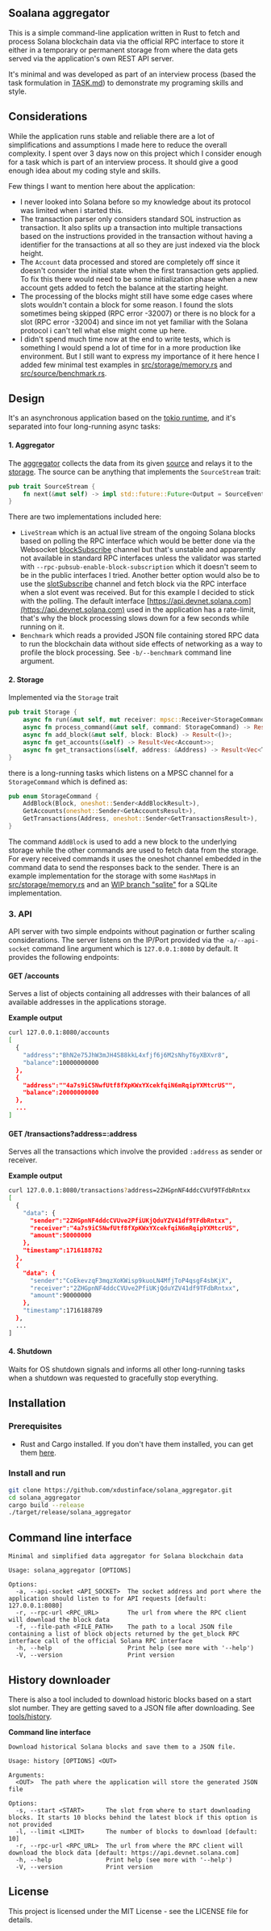 ## Soalana aggregator

This is a simple command-line application written in Rust to fetch and process Solana blockchain data via the official 
RPC interface to store it either in a temporary or permanent storage from where the data gets served via the
application's own REST API server.

It's minimal and was developed as part of an interview process (based the task formulation in [TASK.md](https://github.com/xdustinface/solana_aggregator/tree/main/TASK.md)) to demonstrate my
programing skills and style.

## Considerations

While the application runs stable and reliable there are a lot of simplifications and assumptions I made here to reduce
the overall complexity. I spent over 3 days now on this project which I consider enough for a task which is part of an
interview process. It should give a good enough idea about my coding style and skills.

Few things I want to mention here about the application:

- I never looked into Solana before so my knowledge about its protocol was limited when i started this.
- The transaction parser only considers standard SOL instruction as transaction. It also splits up a transaction into
  multiple transactions based on the instructions provided in the transaction without having a identifier for the
  transactions at all so they are just indexed via the block height.
- The `Account` data processed and stored are completely off since it doesn't consider the initial state
when the first transaction gets applied. To fix this there would need to be some initialization phase when a new account
gets added to fetch the balance at the starting height.
- The processing of the blocks might still have some edge cases where slots wouldn't contain a block for some reason. I
  found the slots sometimes being skipped (RPC error -32007) or there is no block for a slot (RPC error -32004) and since
  im not yet familiar with the Solana protocol i can't tell what else might come up here.
- I didn't spend much time now at the end to write tests, which is something I would spend a lot of time for in a
more production like environment. But I still want to express my importance of it here hence I added few minimal test
examples in [src/storage/memory.rs](https://github.com/xdustinface/solana_aggregator/tree/main/src/storage/memory.rs) and [src/source/benchmark.rs](https://github.com/xdustinface/solana_aggregator/tree/main/src/source/benchmark.rs).

## Design

It's an asynchronous application based on the [tokio runtime](https://github.com/tokio-rs/tokio),
and it's separated into four long-running async tasks:

#### 1. Aggregator

The [aggregator](https://github.com/xdustinface/solana_aggregator/blob/main/src/aggregator.rs) collects the data from
its given [source](https://github.com/xdustinface/solana_aggregator/tree/main/src/source) and relays it to the
[storage](https://github.com/xdustinface/solana_aggregator/tree/main/src/storage). The source can be anything that implements the `SourceStream` trait:

```rust
pub trait SourceStream {
    fn next(&mut self) -> impl std::future::Future<Output = SourceEvent> + Send;
}
```
There are two implementations included here:
- `LiveStream` which is an actual live stream of the ongoing Solana blocks based on polling the RPC interface which
would be better done via the Websocket [blockSubscribe](https://solana.com/docs/rpc/websocket/blockSubscribe) channel but that's unstable and apparently not available in
standard RPC interfaces unless the validator was started with `--rpc-pubsub-enable-block-subscription` which it doesn't
seem to be in the public interfaces I tried. Another better option would also be to use the [slotSubscribe](https://solana.com/docs/rpc/websocket/slotSubscribe) channel
and fetch block via the RPC interface when a slot event was received. But for this example I decided to stick with the
polling. The default interface [https://api.devnet.solana.com](https://api.devnet.solana.com) used in the application has a rate-limit, that's why
the
block processing slows down for a few seconds while running on it.
- `Benchmark` which reads a provided JSON file containing stored RPC data to run the blockchain data without side
effects of networking as a way to profile the block processing. See `-b/--benchmark` command line argument.

#### 2. Storage

Implemented via the `Storage` trait 

```rust
pub trait Storage {
    async fn run(&mut self, mut receiver: mpsc::Receiver<StorageCommand>, token: CancellationToken) -> Result<()> {...}
    async fn process_command(&mut self, command: StorageCommand) -> Result<()> {...}
    async fn add_block(&mut self, block: Block) -> Result<()>;
    async fn get_accounts(&self) -> Result<Vec<Account>>;
    async fn get_transactions(&self, address: &Address) -> Result<Vec<TransactionWithMeta>>;
}
```
there is a long-running tasks which listens on a MPSC channel for a
`StorageCommand` which is defined as:


```rust
pub enum StorageCommand {
    AddBlock(Block, oneshot::Sender<AddBlockResult>),
    GetAccounts(oneshot::Sender<GetAccountsResult>),
    GetTransactions(Address, oneshot::Sender<GetTransactionsResult>),
}
```

The command `AddBlock` is used to add a new block to the underlying storage while the other commands are used to fetch data
from the storage. For every received commands it uses the oneshot channel embedded in the command data to send the
responses back to the sender. There is an example implementation for the storage with some `HashMap`s in
[src/storage/memory.rs](https://github.com/xdustinface/solana_aggregator/tree/main/src/storage/memory.rs) and an
[WIP branch "sqlite"](https://github.com/xdustinface/solana_aggregator/tree/sqlite) for a SQLite implementation.

### 3. API

API server with two simple endpoints without pagination or further scaling considerations. The server listens on the
IP/Port provided via the `-a/--api-socket` command line argument which is `127.0.0.1:8080` by default. It provides the following endpoints:

#### GET /accounts

Serves a list of objects containing all addresses with their balances of all available addresses
in the applications storage.

**Example output**
```bash
curl 127.0.0.1:8080/accounts
[
  {
    "address":"BhN2e75JhW3mJH4S88kkL4xfjf6j6M2sNhyT6yXBXvr8",
    "balance":10000000000
  },
  {
    "address":""4a7s9iC5NwfUtf8fXpKWxYXcekfqiN6mRqipYXMtcrUS"",
    "balance":20000000000
  },
  ...
]
```

#### GET /transactions?address=:address
Serves all the transactions which involve the provided `:address` as sender or receiver.

**Example output**
```bash
curl 127.0.0.1:8080/transactions?address=2ZHGpnNF4ddcCVUf9TFdbRntxx
[
  {
    "data": {
      "sender":"2ZHGpnNF4ddcCVUve2PfiUKjQduYZV41df9TFdbRntxx",
      "receiver":"4a7s9iC5NwfUtf8fXpKWxYXcekfqiN6mRqipYXMtcrUS",
      "amount":50000000
    },
    "timestamp":1716188782
  },
  {
    "data": {
      "sender":"CoEkevzqF3mqzXoKWisp9kuoLN4MfjToP4qsgF4sbKjX",
      "receiver":"2ZHGpnNF4ddcCVUve2PfiUKjQduYZV41df9TFdbRntxx",
      "amount":90000000
    },
    "timestamp":1716188789
  },
  ...
]
```
#### 4. Shutdown

Waits for OS shutdown signals and informs all other long-running tasks when a shutdown was requested to gracefully
stop everything.

## Installation

### Prerequisites

- Rust and Cargo installed. If you don't have them installed, you can get them [here](https://www.rust-lang.org/tools/install).

### Install and run

```bash
git clone https://github.com/xdustinface/solana_aggregator.git
cd solana_aggregator
cargo build --release
./target/release/solana_aggregator
```

## Command line interface 

```
Minimal and simplified data aggregator for Solana blockchain data

Usage: solana_aggregator [OPTIONS]

Options:
  -a, --api-socket <API_SOCKET>  The socket address and port where the application should listen to for API requests [default: 127.0.0.1:8080]
  -r, --rpc-url <RPC_URL>        The url from where the RPC client will download the block data
  -f, --file-path <FILE_PATH>    The path to a local JSON file containing a list of block objects returned by the get_block RPC interface call of the official Solana RPC interface
  -h, --help                     Print help (see more with '--help')
  -V, --version                  Print version
```

## History downloader

There is also a tool included to download historic blocks based on a start slot number. They are getting saved to a JSON
file after downloading. See [tools/history](https://github.com/xdustinface/solana_aggregator/tree/main/tools/history).

**Command line interface**
```
Download historical Solana blocks and save them to a JSON file.

Usage: history [OPTIONS] <OUT>

Arguments:
  <OUT>  The path where the application will store the generated JSON file

Options:
  -s, --start <START>      The slot from where to start downloading blocks. It starts 10 blocks behind the latest block if this option is not provided
  -l, --limit <LIMIT>      The number of blocks to download [default: 10]
  -r, --rpc-url <RPC_URL>  The url from where the RPC client will download the block data [default: https://api.devnet.solana.com]
  -h, --help               Print help (see more with '--help')
  -V, --version            Print version
```

## License
This project is licensed under the MIT License - see the LICENSE file for details.
